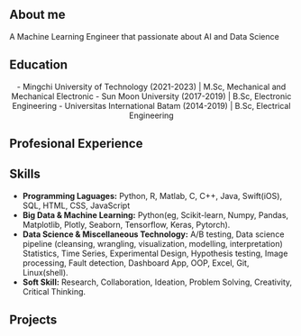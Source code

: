 ## About me
A Machine Learning Engineer that passionate about AI and Data Science 

## Education 
<p align="center">
- Mingchi University of Technology (2021-2023) | M.Sc, Mechanical and Mechanical Electronic
- Sun Moon University (2017-2019) | B.Sc, Electronic Engineering
- Universitas International Batam (2014-2019) | B.Sc, Electrical Engineering
  
</p>

## Profesional Experience

## Skills
- **Programming Laguages:** Python, R, Matlab, C, C++, Java, Swift(iOS), SQL, HTML, CSS, JavaScript
- **Big Data & Machine Learning:** Python(eg, Scikit-learn, Numpy, Pandas, Matplotlib, Plotly, Seaborn, Tensorflow, Keras, Pytorch).
- **Data Science & Miscellaneous Technology:** A/B testing, Data science pipeline (cleansing, wrangling, visualization, modelling, interpretation) Statistics, Time Series, Experimental Design, Hypothesis testing, Image processing, Fault detection, Dashboard App, OOP, Excel, Git, Linux(shell).
- **Soft Skill:** Research, Collaboration, Ideation, Problem Solving, Creativity, Critical Thinking.

## Projects
